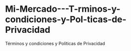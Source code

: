 # Mi-Mercado---T-rminos-y-condiciones-y-Pol-ticas-de-Privacidad
Términos y condiciones y Políticas de Privacidad
